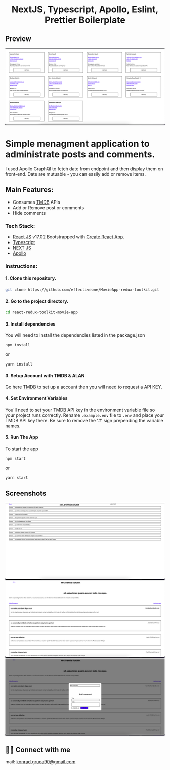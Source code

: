 
<p align="center">


  <h1 align="center">NextJS, Typescript, Apollo, Eslint, Prettier Boilerplate</h1>

  ## Preview
![Design preview for the Entertainment web app coding challenge](./assets/page/page1.png)

#  Simple menagment application to administrate posts and comments.

I used Apollo GraphQl to fetch date from endpoint and then display them on front-end. 
Date are mutuable - you can easily add or remove items. 


## Main Features:

- Consumes [TMDB](https://graphqlzero.almansi.me/api) APIs
- Add or Remove post or comments
- Hide comments


### Tech Stack:
- [React JS](https://reactjs.org/docs/getting-started.html) v17.02 Bootstrapped with [Create React App](https://github.com/facebook/create-react-app).
- [Typescript](https://www.typescriptlang.org/)
- [NEXT JS ](https://nextjs.org/)
- [Apollo](https://www.apollographql.com)

### Instructions:
#### 1. Clone this repository.
```bash
git clone https://github.com/effectiveone/MovieApp-redux-toolkit.git
```

#### 2. Go to the project directory.
```bash
cd react-redux-toolkit-movie-app
```
#### 3. Install dependencies
You will need to install the dependencies listed in the package.json
```
npm install
```
or
```
yarn install
```
#### 3. Setup Account with TMDB & ALAN
Go here [TMDB](https://www.themoviedb.org/signup?language=en-US) to set up a account then you will need to request a API KEY.


#### 4. Set Environment Variables
You'll need to set your TMDB API key in the environment variable file so your project runs correctly. Rename `.example.env` file to `.env` and place your TMDB API key there. Be sure to remove the '#' sign prepending the variable names.

#### 5. Run The App
To start the app 
```
npm start
```
or
```
yarn start
```

## Screenshots
![Design preview for the Entertainment web app coding challenge](./assets/page/page2.png)
![Design preview for the Entertainment web app coding challenge](./assets/page/page3.png)
![Design preview for the Entertainment web app coding challenge](./assets/page/page4.png)

## 👨‍💻 Connect with me 
mail: konrad.gruca90@gmail.com
